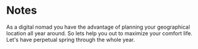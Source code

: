 # Notes

As a digital nomad you have the advantage of planning your geographical location all year around.
So lets help you out to maximize your comfort life. Let's have perpetual spring through the whole year.


